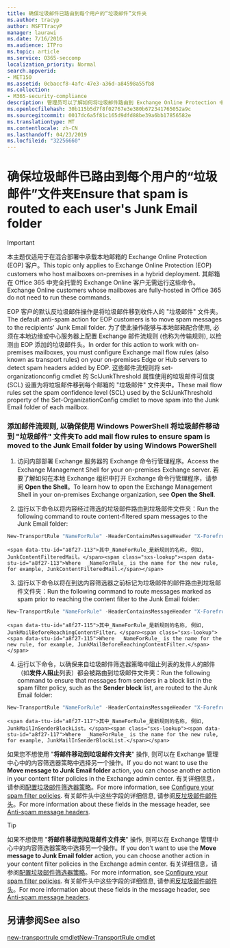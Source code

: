 ```yaml
---
title: 确保垃圾邮件已路由到每个用户的“垃圾邮件”文件夹
ms.author: tracyp
author: MSFTTracyP
manager: laurawi
ms.date: 7/16/2016
ms.audience: ITPro
ms.topic: article
ms.service: O365-seccomp
localization_priority: Normal
search.appverid:
- MET150
ms.assetid: 0cbaccf8-4afc-47e3-a36d-a84598a55fb8
ms.collection:
- M365-security-compliance
description: 管理员可以了解如何将垃圾邮件路由到 Exchange Online Protection 中的用户垃圾邮件文件夹。
ms.openlocfilehash: 30b115b5d7f8f02767e3e380b672341765052a9c
ms.sourcegitcommit: 0017dc6a5f81c165d9dfd88be39a6bb17856582e
ms.translationtype: MT
ms.contentlocale: zh-CN
ms.lasthandoff: 04/23/2019
ms.locfileid: "32256660"
---
```

# <a name="ensure-that-spam-is-routed-to-each-users-junk-email-folder"></a><span data-ttu-id="a8f27-103">确保垃圾邮件已路由到每个用户的“垃圾邮件”文件夹</span><span class="sxs-lookup"><span data-stu-id="a8f27-103">Ensure that spam is routed to each user's Junk Email folder</span></span>

> [!IMPORTANT]
> <span data-ttu-id="a8f27-104">本主题仅适用于在混合部署中承载本地邮箱的 Exchange Online Protection (EOP) 客户。</span><span class="sxs-lookup"><span data-stu-id="a8f27-104">This topic only applies to Exchange Online Protection (EOP) customers who host mailboxes on-premises in a hybrid deployment.</span></span> <span data-ttu-id="a8f27-105">其邮箱在 Office 365 中完全托管的 Exchange Online 客户无需运行这些命令。</span><span class="sxs-lookup"><span data-stu-id="a8f27-105">Exchange Online customers whose mailboxes are fully-hosted in Office 365 do not need to run these commands.</span></span> 
  
<span data-ttu-id="a8f27-106">EOP 客户的默认反垃圾邮件操作是将垃圾邮件移到收件人的 "垃圾邮件" 文件夹。</span><span class="sxs-lookup"><span data-stu-id="a8f27-106">The default anti-spam action for EOP customers is to move spam messages to the recipients' Junk Email folder.</span></span> <span data-ttu-id="a8f27-107">为了使此操作能够与本地邮箱配合使用, 必须在本地边缘或中心服务器上配置 Exchange 邮件流规则 (也称为传输规则), 以检测由 EOP 添加的垃圾邮件头。</span><span class="sxs-lookup"><span data-stu-id="a8f27-107">In order for this action to work with on-premises mailboxes, you must configure Exchange mail flow rules (also known as transport rules) on your on-premises Edge or Hub servers to detect spam headers added by EOP.</span></span> <span data-ttu-id="a8f27-108">这些邮件流规则将 set-organizationconfig cmdlet 的 SclJunkThreshold 属性使用的垃圾邮件可信度 (SCL) 设置为将垃圾邮件移到每个邮箱的 "垃圾邮件" 文件夹中。</span><span class="sxs-lookup"><span data-stu-id="a8f27-108">These mail flow rules set the spam confidence level (SCL) used by the SclJunkThreshold property of the Set-OrganizationConfig cmdlet to move spam into the Junk Email folder of each mailbox.</span></span> 
  
### <a name="to-add-mail-flow-rules-to-ensure-spam-is-moved-to-the-junk-email-folder-by-using-windows-powershell"></a><span data-ttu-id="a8f27-109">添加邮件流规则, 以确保使用 Windows PowerShell 将垃圾邮件移动到 "垃圾邮件" 文件夹</span><span class="sxs-lookup"><span data-stu-id="a8f27-109">To add mail flow rules to ensure spam is moved to the Junk Email folder by using Windows PowerShell</span></span>

1. <span data-ttu-id="a8f27-110">访问内部部署 Exchange 服务器的 Exchange 命令行管理程序。</span><span class="sxs-lookup"><span data-stu-id="a8f27-110">Access the Exchange Management Shell for your on-premises Exchange server.</span></span> <span data-ttu-id="a8f27-111">若要了解如何在本地 Exchange 组织中打开 Exchange 命令行管理程序，请参阅 **Open the Shell**。</span><span class="sxs-lookup"><span data-stu-id="a8f27-111">To learn how to open the Exchange Management Shell in your on-premises Exchange organization, see **Open the Shell**.</span></span>
    
2. <span data-ttu-id="a8f27-112">运行以下命令以将内容经过筛选的垃圾邮件路由到垃圾邮件文件夹：</span><span class="sxs-lookup"><span data-stu-id="a8f27-112">Run the following command to route content-filtered spam messages to the Junk Email folder:</span></span>
    
  ```Powershell
  New-TransportRule "NameForRule" -HeaderContainsMessageHeader "X-Forefront-Antispam-Report" -HeaderContainsWords "SFV:SPM" -SetSCL 6
  ```

    <span data-ttu-id="a8f27-113">其中_NameForRule_是新规则的名称, 例如, JunkContentFilteredMail。</span><span class="sxs-lookup"><span data-stu-id="a8f27-113">Where  _NameForRule_ is the name for the new rule, for example, JunkContentFilteredMail.</span></span> 
    
3. <span data-ttu-id="a8f27-114">运行以下命令以将在到达内容筛选器之前标记为垃圾邮件的邮件路由到垃圾邮件文件夹：</span><span class="sxs-lookup"><span data-stu-id="a8f27-114">Run the following command to route messages marked as spam prior to reaching the content filter to the Junk Email folder:</span></span>
    
  ```Powershell
  New-TransportRule "NameForRule" -HeaderContainsMessageHeader "X-Forefront-Antispam-Report" -HeaderContainsWords "SFV:SKS" -SetSCL 6
  ```

    <span data-ttu-id="a8f27-115">其中_NameForRule_是新规则的名称, 例如, JunkMailBeforeReachingContentFilter。</span><span class="sxs-lookup"><span data-stu-id="a8f27-115">Where  _NameForRule_ is the name for the new rule, for example, JunkMailBeforeReachingContentFilter.</span></span> 
    
4. <span data-ttu-id="a8f27-116">运行以下命令，以确保来自垃圾邮件筛选器策略中阻止列表的发件人的邮件（如**发件人阻止**列表）都会被路由到垃圾邮件文件夹：</span><span class="sxs-lookup"><span data-stu-id="a8f27-116">Run the following command to ensure that messages from senders in a block list in the spam filter policy, such as the **Sender block** list, are routed to the Junk Email folder:</span></span> 
    
  ```Powershell
  New-TransportRule "NameForRule" -HeaderContainsMessageHeader "X-Forefront-Antispam-Report" -HeaderContainsWords "SFV:SKB" -SetSCL 6
  ```

    <span data-ttu-id="a8f27-117">其中_NameForRule_是新规则的名称, 例如, JunkMailInSenderBlockList。</span><span class="sxs-lookup"><span data-stu-id="a8f27-117">Where  _NameForRule_ is the name for the new rule, for example, JunkMailInSenderBlockList.</span></span> 
    
<span data-ttu-id="a8f27-118">如果您不想使用 "**将邮件移动到垃圾邮件文件夹**" 操作, 则可以在 Exchange 管理中心中的内容筛选器策略中选择另一个操作。</span><span class="sxs-lookup"><span data-stu-id="a8f27-118">If you do not want to use the **Move message to Junk Email folder** action, you can choose another action in your content filter policies in the Exchange admin center.</span></span> <span data-ttu-id="a8f27-119">有关详细信息，请参阅[配置垃圾邮件筛选器策略](configure-your-spam-filter-policies.md)。</span><span class="sxs-lookup"><span data-stu-id="a8f27-119">For more information, see [Configure your spam filter policies](configure-your-spam-filter-policies.md).</span></span> <span data-ttu-id="a8f27-120">有关邮件头中这些字段的详细信息, 请参阅[反垃圾邮件邮件头](anti-spam-message-headers.md)。</span><span class="sxs-lookup"><span data-stu-id="a8f27-120">For more information about these fields in the message header, see [Anti-spam message headers](anti-spam-message-headers.md).</span></span>
  

> [!TIP]
> <span data-ttu-id="a8f27-121">如果不想使用 "**将邮件移动到垃圾邮件文件夹**" 操作, 则可以在 Exchange 管理中心中的内容筛选器策略中选择另一个操作。</span><span class="sxs-lookup"><span data-stu-id="a8f27-121">If you don't want to use the **Move message to Junk Email folder** action, you can choose another action in your content filter policies in the Exchange admin center.</span></span> <span data-ttu-id="a8f27-122">有关详细信息，请参阅[配置垃圾邮件筛选器策略](configure-your-spam-filter-policies.md)。</span><span class="sxs-lookup"><span data-stu-id="a8f27-122">For more information, see [Configure your spam filter policies](configure-your-spam-filter-policies.md).</span></span> <span data-ttu-id="a8f27-123">有关邮件头中这些字段的详细信息, 请参阅[反垃圾邮件邮件头](anti-spam-message-headers.md)。</span><span class="sxs-lookup"><span data-stu-id="a8f27-123">For more information about these fields in the message header, see [Anti-spam message headers](anti-spam-message-headers.md).</span></span>
> 
## <a name="see-also"></a><span data-ttu-id="a8f27-124">另请参阅</span><span class="sxs-lookup"><span data-stu-id="a8f27-124">See also</span></span>

[<span data-ttu-id="a8f27-125">new-transportrule cmdlet</span><span class="sxs-lookup"><span data-stu-id="a8f27-125">New-TransportRule cmdlet</span></span>](https://technet.microsoft.com/library/bb125138%28v=exchg.160%29.aspx)

